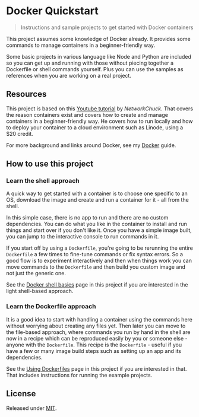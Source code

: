 # Docker Quickstart
> Instructions and sample projects to get started with Docker containers

This project assumes some knowledge of Docker already. It provides some commands to manage containers in a beginner-friendly way.

Some basic  projects in various language like Node and Python are included so you can get up and running with those without piecing together a Dockerfile or shell commands yourself. Plus you can use the samples as references when you are working on a real project.


## Resources

This project is based on this [Youtube tutorial](https://www.youtube.com/watch?v=eGz9DS-aIeY) by _NetworkChuck_. That covers the reason containers exist and covers how to create and manage containers in a beginner-friendly way. He covers how to run locally and how to deploy your container to a cloud environment such as Linode, using a $20 credit.

For more background and links around Docker, see my [Docker](https://github.com/MichaelCurrin/learn-to-code/blob/master/en/topics/containers/docker.md) guide.


## How to use this project

### Learn the shell approach

A quick way to get started with a container is to choose one specific to an OS, download the image and create and run a container for it - all from the shell.

In this simple case, there is no app to run and there are no custom dependencies. You can do what you like in the container to install and run things and start over if you don't like it. Once you have a simple image built, you can jump to the interactive console to run commands in it.

If you start off by using a `Dockerfile`, you're going to be rerunning the entire `Dockerfile` a few times to fine-tune commands or fix syntax errors. So a good flow is to experiment interactively and then when things work you can move commands to the `Dockerfile` and then build you custom image and not just the generic one.

See the [Docker shell basics](/shell-basics.md) page in this project if you are interested in the light shell-based approach.

### Learn the Dockerfile approach

It is a good idea to start with handling a container using the commands here without worrying about creating any files yet. Then later you can move to the file-based approach, where commands you run by hand in the shell are now in a recipe which can be reproduced easily by you or someone else - anyone with the `Dockerfile`. This recipe is the `Dockerfile` - useful if you have a few or many image build steps such as setting up an app and its dependencies. 

See the [Using Dockerfiles](/using-dockerfiles.md) page in this project if you are interested in that. That includes instructions for running the example projects.



## License

Released under [MIT](/LICENSE).

